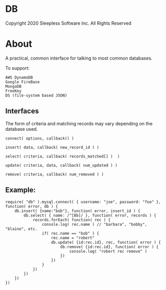 
# DB

Copyright 2020 Sleepless Software Inc. All Rights Reserved


# About

A practical, common interface for talking to most common databases.

To support:

	AWS DynamoDB
	Google FireBase
	MongoDB
	FreeKey
	DS (file-system based JSON)


## Interfaces

The form of criteria and matching records may vary depending on the database used.

	connect( options, callback() )

	insert( data, callback( new_record_id ) )

	select( criteria, callback( records_matched[] )  )

	update( criteria, data, callback( num_updated ) )

	remove( criteria, callback( num_removed ) )


## Example:

	require( "db" ).mysql.connect( { username: "joe", password: "foo" }, function( error, db ) {
		db.insert( {name:"bob"}, function( error, insert_id ) {
			db.select( { name: /^[Bb]/ }, function( error, records ) {
				records.forEach( function( rec ) {
					console.log( rec.name )	// "barbara", "bobby", "blaine", etc.
					if( rec.name == "bob" ) {
						rec.name = "robert"
						db.update( {id:rec.id}, rec, function( error ) {
							db.remove( {id:rec.id}, function( error ) {
								console.log( "robert rec remove" )
							})
						})
					}
				})
			})
		})
	})


